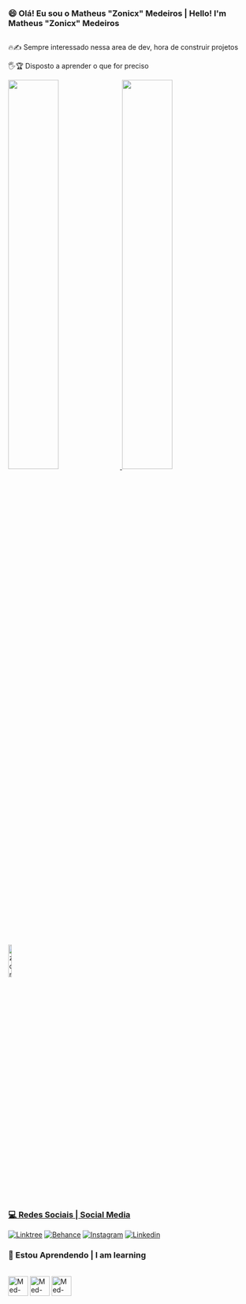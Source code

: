 
<div>
    
### 😄 Olá! Eu sou o Matheus "Zonicx" Medeiros | Hello! I'm Matheus "Zonicx" Medeiros 

##

🔥✍️ Sempre interessado nessa area de dev, hora de construir projetos

🖐️🏆 Disposto a aprender o que for preciso

</div>

<div>
    <a href="https://github.com/devmedeirosm">
    <img height="45%*" src="https://github-readme-stats.vercel.app/api?username=Zoniicx&title_color=FFFAFA&show_icons=true&text_color=FFFAFA&icon_color=FFD700&hide_border=true&theme=tokyonight"width="45%"/>
    <img height="45%" src="https://github-readme-stats.vercel.app/api/top-langs/?username=Zoniicx&hide_border=true&layout=compact&title_color=FFFAFA&text_color=FFFAFA&icon_color=FFD700&theme=tokyonight"width="45%"/>
</div>
        
<img height="13%" width="12%" src="https://komarev.com/ghpvc/?username=zoniicx&style=plastic&color=yellow" alt="zoniicx"/>

##

### 💻 Redes Sociais | Social Media

[![Linktree](https://img.shields.io/badge/linktree-39E09B?style=for-the-badge&logo=linktree&logoColor=white)](https://linktr.ee/zonicx)
[![Behance](https://img.shields.io/badge/-Behance-blue?style=for-the-badge&logo=behance&logoColor=white)]()
[![Instagram](https://img.shields.io/badge/Instagram-E4405F?style=for-the-badge&logo=instagram&logoColor=white)]()
[![Linkedin](https://img.shields.io/badge/LinkedIn-0077B5?style=for-the-badge&logo=linkedin&logoColor=white)](https://www.linkedin.com/in/matheus-medeiros-b2236829b/)

### 📖 Estou Aprendendo | I am learning

<div
style="display: inline_block"><br>
  <img align="center" alt="Med-HTML5" height="40" width="center" src="https://img.shields.io/badge/HTML5-E34F26?style=for-the-badge&logo=html5&logoColor=white">
  <img align="center" alt="Med-CSS" height="40" width="center" src="https://img.shields.io/badge/CSS3-1572B6?style=for-the-badge&logo=css3&logoColor=white">
  <img align="center" alt="Med-JAVA" height="40" width="center" src="https://img.shields.io/badge/Java-ED8B00?style=for-the-badge&logo=openjdk&logoColor=white">
</div>
